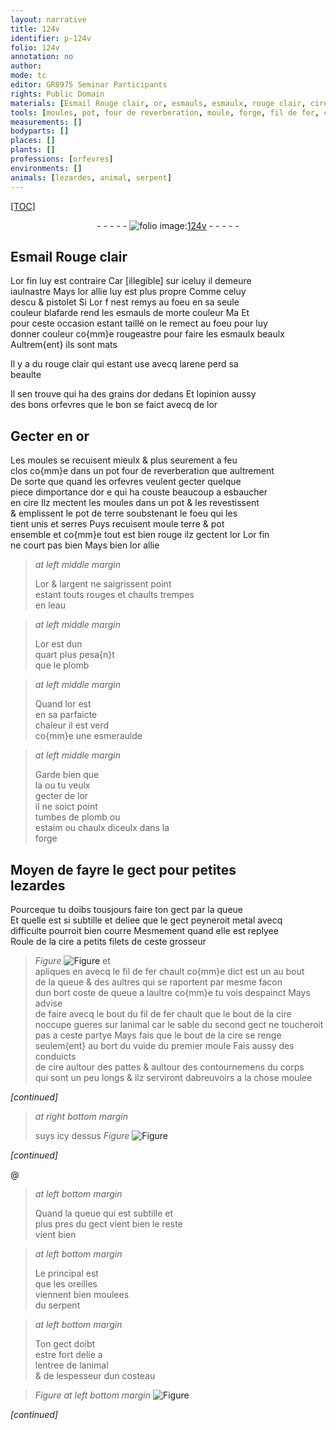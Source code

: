 ```yaml
---
layout: narrative
title: 124v
identifier: p-124v
folio: 124v
annotation: no
author:
mode: tc
editor: GR8975 Seminar Participants
rights: Public Domain
materials: [Esmail Rouge clair, or, esmauls, esmaulx, rouge clair, cire, terre, argent, eau, plomb, esmeraulde, estaim, chaulx, metal, fer]
tools: [moules, pot, four de reverberation, moule, forge, fil de fer, costeau]
measurements: []
bodyparts: []
places: []
plants: []
professions: [orfevres]
environments: []
animals: [lezardes, animal, serpent]
---
```


<p><a href="{{site.url}}/{{base.url}}/diplomatic/">[TOC]</a></p><div class="folio" align="center">- - - - - <a href="http://gallica.bnf.fr/ark:/12148/btv1b10500001g/f254.image" target="_blank"><img src="https://cu-mkp.github.io/2017-workshop-edition/assets/photo-icon.png" alt="folio image: " style="display:inline-block; margin-bottom:-3px;"/>124v</a> - - - - - </div>  
  

## <span class="m"><span class="add">Esmail</span> Rouge clair</span>

 
L<span class="m">or</span> fin luy est contraire Car <span class="del">[illegible]</span> sur iceluy il demeure<br/> iaulnastre Mays l<span class="m">or</span> allie luy est plus propre Comme celuy<br/> d<span class="cn">escu</span> & <span class="cn">pistolet</span> <span class="del">Si</span> L<span class="m">or</span> <span class="del">f</span> <span class="del">nest remys au foeu</span> en sa seule<br/> couleur blafarde rend les <span class="m">esmauls</span> de morte couleur <span class="del">Ma</span> Et<br/> pour ceste occasion estant taillé on le remect au foeu pour luy<br/> donner couleur co{mm}e rougeastre pour faire les <span class="m">esmaulx</span> beaulx<br/> <span class="add">Aultrem{ent} ils sont mats</span>
 
Il y a du <span class="m">rouge clair</span> qui estant use avecq larene perd sa<br/> beaulte
 
Il sen trouve qui ha des grains d<span class="m">or</span> dedans Et lopinion aussy<br/> des bons <span class="pro">orfevres</span> que le bon se faict avecq de l<span class="m">or</span>
 
 
  

## Gecter en <span class="m">or</span>

 
Les <span class="tl">moules</span> se recuisent mieulx & plus seurement a feu<br/> clos co{mm}e dans un <span class="del"><span class="tl">pot</span></span> <span class="tl">four de reverberation</span> que aultrement<br/> De sorte que quand les <span class="pro">orfevres</span> veulent gecter quelque<br/> piece dimportance <span class="del">d<span class="m">or</span> e</span> qui ha couste beaucoup a esbaucher<br/> en <span class="m">cire</span> Ilz mectent les <span class="tl">moules</span> dans un <span class="tl">pot</span> & les revestissent<br/> & emplissent le <span class="tl">pot</span> de <span class="m">terre</span> soubstenant le foeu qui les<br/> tient unis et serres Puys recuisent <span class="tl">moule</span> <span class="m">terre</span> & <span class="tl">pot</span><br/> ensemble et co{mm}e tout est bien rouge ilz gectent l<span class="m">or</span> L<span class="m">or</span> fin<br/> ne court pas bien Mays bien l<span class="m">or</span> allie
 
> *at left middle margin*
> 
> 
>   L<span class="m">or</span> & l<span class="m">argent</span> ne saigrissent point<br/> estant touts rouges et chaults trempes<br/> en l<span class="m">eau</span>
 
> *at left middle margin*
> 
> 
>   L<span class="m">or</span> est dun<br/> quart plus pesa{n}t<br/> que le <span class="m">plomb</span>
 
> *at left middle margin*
> 
> 
>   Quand l<span class="m">or</span> est<br/> en sa parfaicte<br/> chaleur il est verd<br/> co{mm}e une <span class="m">esmeraulde</span>
 
> *at left middle margin*
> 
> 
>   Garde bien que<br/> la ou tu veulx<br/> gecter de l<span class="m">or</span><br/> il ne soict point<br/> tumbes de <span class="m">plomb</span> ou<br/> <span class="m">estaim</span> ou <span class="m">chaulx</span> diceulx dans la<br/> <span class="tl">forge</span>
 
 
  

## Moyen de fayre le gect pour petites<br/> <span class="al">lezardes</span>

 
Pourceque tu doibs tousjours faire ton gect par la queue<br/> Et quelle est si subtille et deliee que le <span class="del">gect peyneroit</span> <span class="m">metal</span> avecq<br/> difficulte pourroit bien courre Mesmement quand elle est replyee<br/> Roule de la <span class="m">cire</span> a petits filets de ceste grosseur 
> *Figure*
> <a href="https://drive.google.com/open?id=0B9-oNrvWdlO5dWU4UEtpX0hBV0k" target="_blank"><img src="https://cu-mkp.github.io/GR8975-edition/assets/photo-icon.png" alt="Figure" style="display:inline-block; margin-bottom:-3px;"/></a>
 et<br/> apliques en avecq le <span class="tl">fil de <span class="m">fer</span></span> chault co{mm}e dict est un au bout<br/> de la queue & des aultres qui se raportent par mesme facon<br/> dun <span class="del">bort</span> <span class="add">coste</span> de queue a laultre co{mm}e tu vois despainct Mays advise<br/> de faire avecq le bout du <span class="tl">fil de <span class="m">fer</span></span> chault que le bout de la <span class="m">cire</span><br/> noccupe gueres sur l<span class="al">animal</span> car le sable du second gect ne toucheroit<br/> pas a ceste partye Mays fais que le bout de la <span class="m">cire</span> se renge<br/> seulem{ent} au bort du vuide du premier <span class="tl">moule</span> Fais aussy des conduicts<br/> de <span class="m">cire</span> aultour des pattes & aultour des contournemens du corps<br/> qui sont un peu longs & ilz serviront dabreuvoirs a la chose moulee<br/>
 
*[continued]*
 
> *at right bottom margin*
> 
> 
>   suys icy dessus 
> *Figure*
> <a href="https://drive.google.com/open?id=0B9-oNrvWdlO5STY2ZEpOSXFVWXc" target="_blank"><img src="https://cu-mkp.github.io/GR8975-edition/assets/photo-icon.png" alt="Figure" style="display:inline-block; margin-bottom:-3px;"/></a>
 
*[continued]*
 
 @ 
> *at left bottom margin*
> 
> 
>   <span class="add">Quand la queue qui est subtille et<br/> plus pres du gect vient bien le reste<br/> vient bien</span>
 
> *at left bottom margin*
> 
> 
>  Le principal est<br/> que les oreilles<br/> viennent bien moulees<br/> du <span class="al">serpent</span>
 
> *at left bottom margin*
> 
> 
>  Ton gect doibt<br/> estre fort delie a<br/> lentree de l<span class="al">animal</span><br/> & de lespesseur dun <span class="tl">costeau</span>
 
> *Figure*
> *at left bottom margin*
> <a href="https://drive.google.com/open?id=0B9-oNrvWdlO5aGQ0OTFCTklrQ0k" target="_blank"><img src="https://cu-mkp.github.io/GR8975-edition/assets/photo-icon.png" alt="Figure" style="display:inline-block; margin-bottom:-3px;"/></a>
 
*[continued]*
 
